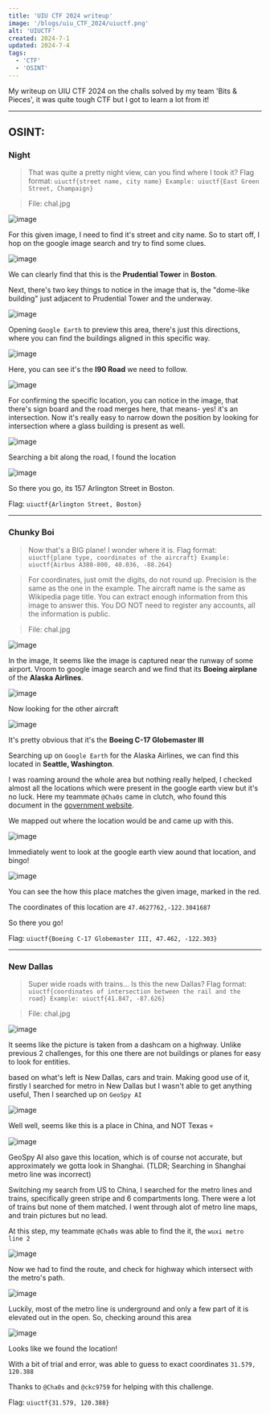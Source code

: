 ```yaml
---
title: 'UIU CTF 2024 writeup'
image: '/blogs/uiu_CTF_2024/uiuctf.png'
alt: 'UIUCTF'
created: 2024-7-1
updated: 2024-7-4
tags:
  - 'CTF'
  - 'OSINT'
---
```


My writeup on UIU CTF 2024 on the challs solved by my team 'Bits & Pieces', it was quite tough CTF but I got to learn a lot from it!

---

## OSINT:

### Night

> That was quite a pretty night view, can you find where I took it? Flag format: `uiuctf{street name, city name} Example: uiuctf{East Green Street, Champaign}`

> File: chal.jpg

![image](https://raw.githubusercontent.com/AkaniX3/Blog-page/main/urara/blogs/uiu_CTF_2024/uiu_night.jpg)

For this given image, I need to find it's street and city name. So to start off, I hop on the google image search and try to find some clues.

![image](https://raw.githubusercontent.com/AkaniX3/Blog-page/main/urara/blogs/uiu_CTF_2024/uiu_night1.png)

We can clearly find that this is the **Prudential Tower** in **Boston**.

Next, there's two key things to notice in the image that is, the "dome-like building" just adjacent to Prudential Tower and the underway.

![image](https://raw.githubusercontent.com/AkaniX3/Blog-page/main/urara/blogs/uiu_CTF_2024/uiu_night2.png)

Opening `Google Earth` to preview this area, there's just this directions, where you can find the buildings aligned in this specific way.

![image](https://raw.githubusercontent.com/AkaniX3/Blog-page/main/urara/blogs/uiu_CTF_2024/uiu_night3.png)

Here, you can see it's the **I90 Road** we need to follow.

![image](https://raw.githubusercontent.com/AkaniX3/Blog-page/main/urara/blogs/uiu_CTF_2024/uiu_night4.png)

For confirming the specific location, you can notice in the image, that there's sign board and the road merges here, that means- yes! it's an intersection. Now it's really easy to narrow down the position by looking for intersection where a glass building is present as well.

![image](https://raw.githubusercontent.com/AkaniX3/Blog-page/main/urara/blogs/uiu_CTF_2024/uiu_night5.png)

Searching a bit along the road, I found the location

![image](https://raw.githubusercontent.com/AkaniX3/Blog-page/main/urara/blogs/uiu_CTF_2024/uiuctf_night6.png)

So there you go, its 157 Arlington Street in Boston.

Flag: `uiuctf{Arlington Street, Boston}`

---

### Chunky Boi

> Now that's a BIG plane! I wonder where it is. Flag format: `uiuctf{plane type, coordinates of the aircraft} Example: uiuctf{Airbus A380-800, 40.036, -88.264}`

> For coordinates, just omit the digits, do not round up. Precision is the same as the one in the example. The aircraft name is the same as Wikipedia page title. You can extract enough information from this image to answer this. You DO NOT need to register any accounts, all the information is public.

> File: chal.jpg

![image](https://raw.githubusercontent.com/AkaniX3/Blog-page/main/urara/blogs/uiu_CTF_2024/chunkyboi.jpg)

In the image, It seems like the image is captured near the runway of some airport. Vroom to google image search and we find that its **Boeing airplane** of the **Alaska Airlines**.

![image](https://raw.githubusercontent.com/AkaniX3/Blog-page/main/urara/blogs/uiu_CTF_2024/uiu_chunkyboi1.png)

Now looking for the other aircraft

![image](https://raw.githubusercontent.com/AkaniX3/Blog-page/main/urara/blogs/uiu_CTF_2024/uiu_chunkyboi2.png)

It's pretty obvious that it's the **Boeing C-17 Globemaster III** <br>

Searching up on `Google Earth` for the Alaska Airlines, we can find this located in **Seattle, Washington**.

I was roaming around the whole area but nothing really helped, I checked almost all the locations which were present in the google earth view but it's no luck. Here my teammate `@Cha0s` came in clutch, who found this document in the [government website](https://www.faa.gov/air_traffic/flight_info/aeronav/acf/media/Presentations/14-02-RD286_SEA_Airport%20Diagram.pdf).

We mapped out where the location would be and came up with this.

![image](https://raw.githubusercontent.com/AkaniX3/Blog-page/main/urara/blogs/uiu_CTF_2024/uiu_chunkyboi3.png)

Immediately went to look at the google earth view aound that location, and bingo!

![image](https://raw.githubusercontent.com/AkaniX3/Blog-page/main/urara/blogs/uiu_CTF_2024/uiu_chunkyboi4.png)

You can see the how this place matches the given image, marked in the red.

The coordinates of this location are `47.4627762,-122.3041687`

So there you go!

Flag: `uiuctf{Boeing C-17 Globemaster III, 47.462, -122.303}`

---

### New Dallas

> Super wide roads with trains... Is this the new Dallas? Flag format: `uiuctf{coordinates of intersection between the rail and the road} Example: uiuctf{41.847, -87.626}`

> File: chal.jpg

![image](https://raw.githubusercontent.com/AkaniX3/Blog-page/main/urara/blogs/uiu_CTF_2024/uiu_newdallas.jpg)

It seems like the picture is taken from a dashcam on a highway. Unlike previous 2 challenges, for this one there are not buildings or planes for easy to look for entities.

based on what's left is New Dallas, cars and train. Making good use of it, firstly I searched for metro in New Dallas but I wasn't able to get anything useful, Then I searched up on `GeoSpy AI`

![image](https://raw.githubusercontent.com/AkaniX3/Blog-page/main/urara/blogs/uiu_CTF_2024/uiu_newdallas1.png)

Well well, seems like this is a place in China, and NOT Texas 💀

![image](https://raw.githubusercontent.com/AkaniX3/Blog-page/main/urara/blogs/uiu_CTF_2024/uiu_newdallas2.png)

GeoSpy AI also gave this location, which is of course not accurate, but approximately we gotta look in Shanghai. (TLDR; Searching in Shanghai metro line was incorrect)

Switching my search from US to China, I searched for the metro lines and trains, specifically green stripe and 6 compartments long. There were a lot of trains but none of them matched. I went through alot of metro line maps, and train pictures but no lead.

At this step, my teammate `@Cha0s` was able to find the it, the `wuxi metro line 2`

![image](https://raw.githubusercontent.com/AkaniX3/Blog-page/main/urara/blogs/uiu_CTF_2024/uiu_newdallas3.png)

Now we had to find the route, and check for highway which intersect with the metro's path.

![image](https://raw.githubusercontent.com/AkaniX3/Blog-page/main/urara/blogs/uiu_CTF_2024/uiu_newdallas4.png)

Luckily, most of the metro line is underground and only a few part of it is elevated out in the open. So, checking around this area

![image](https://raw.githubusercontent.com/AkaniX3/Blog-page/main/urara/blogs/uiu_CTF_2024/uiu_newdallas5.png)

Looks like we found the location!

With a bit of trial and error, was able to guess to exact coordinates `31.579, 120.388`

Thanks to `@Cha0s` and `@ckc9759` for helping with this challenge.

Flag: `uiuctf{31.579, 120.388}`
